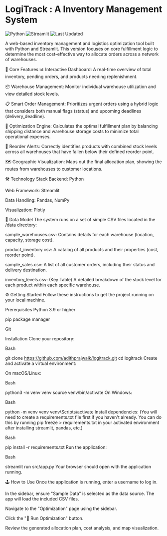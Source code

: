 # LogiTrack : A Inventory Management System

![Python](https://img.shields.io/badge/Python-3.9%2B-blue)
![Streamlit](https://img.shields.io/badge/Streamlit-1.28.0-red)
![Last Updated](https://img.shields.io/badge/Last%20Updated-2025--03--24-brightgreen)

A web-based inventory management and logistics optimization tool built with Python and Streamlit. This version focuses on core fulfillment logic to determine the most cost-effective way to allocate orders across a network of warehouses.

🚀 Core Features
📊 Interactive Dashboard: A real-time overview of total inventory, pending orders, and products needing replenishment.

📦 Warehouse Management: Monitor individual warehouse utilization and view detailed stock levels.

📋 Smart Order Management: Prioritizes urgent orders using a hybrid logic that considers both manual flags (status) and upcoming deadlines (delivery_deadline).

🧠 Optimization Engine: Calculates the optimal fulfillment plan by balancing shipping distance and warehouse storage costs to minimize total operational expenses.

🔔 Reorder Alerts: Correctly identifies products with combined stock levels across all warehouses that have fallen below their defined reorder point.

🗺️ Geographic Visualization: Maps out the final allocation plan, showing the routes from warehouses to customer locations.

🛠️ Technology Stack
Backend: Python

Web Framework: Streamlit

Data Handling: Pandas, NumPy

Visualization: Plotly

💾 Data Model
The system runs on a set of simple CSV files located in the /data directory:

sample_warehouses.csv: Contains details for each warehouse (location, capacity, storage cost).

product_inventory.csv: A catalog of all products and their properties (cost, reorder point).

sample_sales.csv: A list of all customer orders, including their status and delivery destination.

inventory_levels.csv: (Key Table) A detailed breakdown of the stock level for each product within each specific warehouse.

⚙️ Getting Started
Follow these instructions to get the project running on your local machine.

Prerequisites
Python 3.9 or higher

pip package manager

Git

Installation
Clone your repository:

Bash

git clone https://github.com/adithprajwalk/logitrack.git
cd logitrack
Create and activate a virtual environment:

On macOS/Linux:

Bash

python3 -m venv venv
source venv/bin/activate
On Windows:

Bash

python -m venv venv
venv\Scripts\activate
Install dependencies:
(You will need to create a requirements.txt file first if you haven't already. You can do this by running pip freeze > requirements.txt in your activated environment after installing streamlit, pandas, etc.)

Bash

pip install -r requirements.txt
Run the application:

Bash

streamlit run src/app.py
Your browser should open with the application running.

🕹️ How to Use
Once the application is running, enter a username to log in.

In the sidebar, ensure "Sample Data" is selected as the data source. The app will load the included CSV files.

Navigate to the "Optimization" page using the sidebar.

Click the "🚀 Run Optimization" button.

Review the generated allocation plan, cost analysis, and map visualization.
